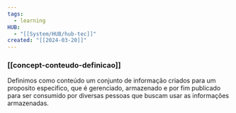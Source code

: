 ```yaml
---
tags:
  - learning
HUB:
  - "[[System/HUB/hub-tec]]"
created: "[[2024-03-20]]"
---
```

### [[concept-conteudo-definicao]]

Definimos como conteúdo um conjunto de informação criados para um proposito especifico, que é gerenciado, armazenado e por fim publicado para ser consumido por diversas pessoas que buscam usar as informações armazenadas.